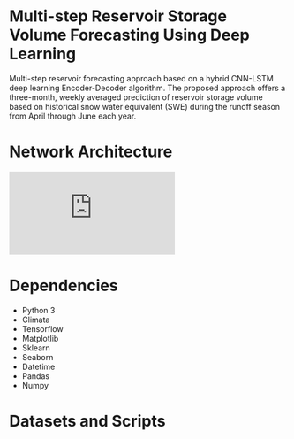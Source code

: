 # Multi-step Reservoir Storage Volume Forecasting Using Deep Learning
Multi-step reservoir forecasting approach based on a hybrid CNN-LSTM deep learning Encoder-Decoder algorithm. 
The proposed approach offers a three-month, weekly averaged prediction of reservoir storage volume based on historical snow water equivalent (SWE) during the runoff season from April through June each year. 

# Network Architecture
![alt text](https://github.com/zherbz/EncoderDecoder/blob/master/Architecture.pdf)
# Dependencies
* Python 3
* Climata
* Tensorflow
* Matplotlib
* Sklearn
* Seaborn
* Datetime
* Pandas
* Numpy

# Datasets and Scripts
